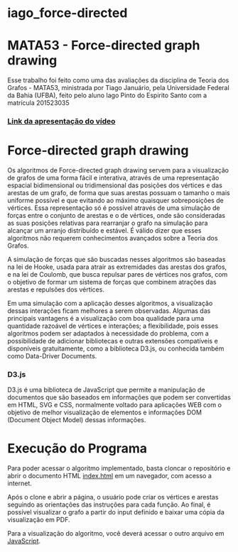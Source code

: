 # iago_force-directed

# MATA53 - Force-directed graph drawing
Esse trabalho foi feito como uma das avaliações da disciplina de Teoria dos Grafos - MATA53, ministrada por Tiago Januário, pela Universidade Federal da Bahia (UFBA), feito pelo aluno Iago Pinto do Espirito Santo com a matrícula 201523035

### [**Link da apresentação do vídeo**]()

# Force-directed graph drawing

Os algoritmos de Force-directed graph drawing servem para a visualização de grafos de uma forma fácil e interativa, através de uma representação espacial bidimensional ou tridimensional das posições dos vértices e das arestas de um grafo, de forma que suas arestas possuam o tamanho o mais uniforme possível e que evitando ao máximo quaisquer sobreposições de vértices.
Essa representação só é possível através de uma simulação de forças entre o conjunto de arestas e o de vértices, onde são consideradas as suas posições relativas para rearranjar o grafo na simulação para alcançar um arranjo distribuído e estável.
É válido dizer que esses algoritmos não requerem conhecimentos avançados sobre a Teoria dos Grafos.

A simulação de forças que são buscadas nesses algoritmos são baseadas na lei de Hooke, usada para atrair as extremidades das arestas dos grafos, e na lei de Coulomb, que busca repulsar pares de vértices nos grafos, com o objetivo de formar um sistema de forças que combinem atrações das arestas e repulsões dos vértices.

Em uma simulação com a aplicação desses algoritmos, a visualização dessas interações ficam melhores a serem observadas. Algumas das principais vantagens é a visualização com boa qualidade para uma quantidade razoável de vértices e interações; a flexibilidade, pois esses algoritmos podem ser adaptados à necessidade do problema, com a possibilidade de adicionar bibliotecas e outras extensões compatíveis e disponíveis gratuitamente, como a biblioteca D3.js, ou conhecida também como Data-Driver Documents.

### D3.js
D3.js é uma biblioteca de JavaScript que permite a manipulação de documentos que são baseados em informações que podem ser convertidas em HTML, SVG e CSS, normalmente voltado para aplicações WEB com o objetivo de melhor visualização de elementos e informações DOM (Document Object Model) dessas informações.

# Execução do Programa
Para poder acessar o algoritmo implementado, basta cloncar o repositório e abrir o documento HTML [index.html](https://github.com/iagoesp/force-directed/blob/main/index.html) em um navegador, com acesso a internet.

Após o clone e abrir a página, o usuário pode criar os vértices e arestas seguindo as orientações das instruções para cada função. Ao final, é possível visualizar o grafo a partir do input definido e baixar uma cópia da visualização em PDF.

Para a visualização do algoritmo, você deverá acessar o outro arquivo em [JavaScript](https://github.com/iagoesp/force-directed/blob/main/scripts.js).

